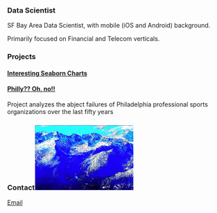 ### Data Scientist

SF Bay Area Data Scientist, with mobile (iOS and Android) background.

Primarily focused on Financial and Telecom verticals.

### Projects

#### [Interesting Seaborn Charts](https://colab.research.google.com/drive/1wr1drwdu_s7UCa_qG6OqQdQtXm4RTanZ)

#### [Philly?? Oh, no!!](project1)

Project analyzes the abject failures of Philadelphia professional sports organizations over the last fifty years

### Contact​<img src="15.PNG" height="150">
[Email](mailto:tahoesw@gmail.com)
